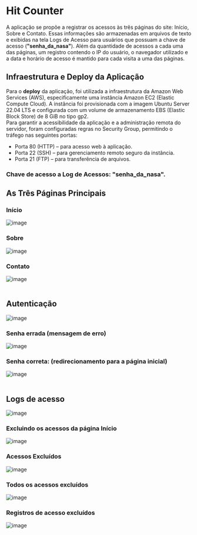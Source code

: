 # Hit Counter
A aplicação se propõe a registrar os acessos às três páginas do site: Início, Sobre e Contato. Essas informações são armazenadas em arquivos de texto e exibidas na tela Logs de Acesso para usuários que possuam a chave de acesso (<strong>"senha_da_nasa"</strong>). Além da quantidade de acessos a cada uma das páginas, um registro contendo o IP do usuário, o navegador utilizado e a data e horário de acesso é mantido para cada visita a uma das páginas.

## Infraestrutura e Deploy da Aplicação 
Para o <strong>deploy</strong> da aplicação, foi utilizada a infraestrutura da Amazon Web Services (AWS), especificamente uma instância Amazon EC2 (Elastic Compute Cloud). A instância foi provisionada com a imagem Ubuntu Server 22.04 LTS e configurada com um volume de armazenamento EBS (Elastic Block Store) de 8 GiB no tipo gp2. <br/>
Para garantir a acessibilidade da aplicação e a administração remota do servidor, foram configuradas regras no Security Group, permitindo o tráfego nas seguintes portas:
<ul>
  <li>Porta 80 (HTTP) – para acesso web à aplicação.</li>
  <li>Porta 22 (SSH) – para gerenciamento remoto seguro da instância.</li>
  <li>Porta 21 (FTP) – para transferência de arquivos.</li>
</ul>

### Chave de acesso a Log de Acessos: <strong>"senha_da_nasa"</strong>.


## As Três Páginas Principais
### Início
![image](https://github.com/user-attachments/assets/bdf94a2c-05b9-45b7-800f-5e4aa451fff3)

### Sobre
![image](https://github.com/user-attachments/assets/d00bf66d-99f4-4c3c-9fe8-8cafee2adb5d)

### Contato
![image](https://github.com/user-attachments/assets/e4cc7987-6e3a-4c45-88ba-789bb5ece6cf)
<br/>
<br/>

## Autenticação
![image](https://github.com/user-attachments/assets/9dbe07ad-6702-4364-83d2-4201382652b5)

### Senha errada (mensagem de erro)
![image](https://github.com/user-attachments/assets/f3c6db00-82f8-4539-89b9-ae03efcb986b)

### Senha correta: (redirecionamento para a página inicial)
![image](https://github.com/user-attachments/assets/1f00b483-d048-4d9c-9915-3f32db03bb1b)
<br/>
<br/>

## Logs de acesso
![image](https://github.com/user-attachments/assets/804fd56b-c343-443d-a8cf-a32cc8637794)

### Excluindo os acessos da página Início
![image](https://github.com/user-attachments/assets/ab8cfca4-1f0a-418e-b31b-bf54b9035c17)

### Acessos Excluídos
![image](https://github.com/user-attachments/assets/4ce93fd0-50f9-4c88-a246-8cb3a9e69ac1)

### Todos os acessos excluídos
![image](https://github.com/user-attachments/assets/6111ba3d-118d-4c72-bbdf-3407fbfefdc5)

### Registros de acesso excluídos
![image](https://github.com/user-attachments/assets/eedb59c3-65c2-49f4-8562-a4e9e16d5b4a)

